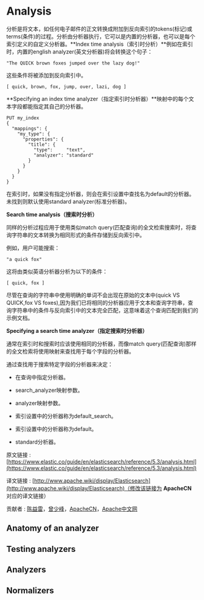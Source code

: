 # Analysis

分析是将文本，如任何电子邮件的正文转换成附加到反向索引的tokens(标记)或terms(条件)的过程。分析由分析器执行，它可以是内置的分析器，也可以是每个索引定义的自定义分析器。**Index time analysis（索引时分析）**例如在索引时，内置的english analyzer(英文分析器)将会转换这个句子：

```
"The QUICK brown foxes jumped over the lazy dog!"
```

这些条件将被添加到反向索引中。

```
[ quick, brown, fox, jump, over, lazi, dog ]
```

**Specifying an index time analyzer（指定索引时分析器）**映射中的每个文本字段都能指定其自己的分析器。

```
PUT my_index
{
  "mappings": {
    "my_type": {
      "properties": {
        "title": {
          "type":     "text",
          "analyzer": "standard"
        }
      }
    }
  }
}
```

在索引时，如果没有指定分析器，则会在索引设置中查找名为default的分析器。未找到则默认使用standard analyzer(标准分析器)。

**Search time analysis（搜索时分析）**

同样的分析过程应用于使用类似match query(匹配查询)的全文检索搜索时，将查询字符串的文本转换为相同形式的条件存储到反向索引中。

例如，用户可能搜索：

```
"a quick fox"
```

这将由类似英语分析器分析为以下的条件：

```
[ quick, fox ]
```

尽管在查询的字符串中使用明确的单词不会出现在原始的文本中(quick VS QUICK,fox VS foxes),因为我们已将相同的分析器应用于文本和查询字符串，查询字符串中的条件与反向索引中的文本完全匹配，这意味着这个查询匹配到我们的示例文档。

**Specifying a search time analyzer（指定搜索时分析器）**

通常在索引时和搜索时应该使用相同的分析器，而像match query(匹配查询)那样的全文检索将使用映射来查找用于每个字段的分析器。

通过查找用于搜索特定字段的分析器来决定：

*   在查询中指定分析器。

*   search_analyzer映射参数。
*   analyzer映射参数。
*   索引设置中的分析器称为default_search。
*   索引设置中的分析器称为default。
*   standard分析器。

原文链接 : [https://www.elastic.co/guide/en/elasticsearch/reference/5.3/analysis.html](https://www.elastic.co/guide/en/elasticsearch/reference/5.3/analysis.html)

译文链接 : [http://www.apache.wiki/display/Elasticsearch](http://www.apache.wiki/display/Elasticsearch)（修改该链接为 **ApacheCN** 对应的译文链接）

贡献者 : [陈益雷](/display/~chenyilei)，[曾少峰](/display/~zengshaofeng)，[ApacheCN](/display/~apachecn)，[Apache中文网](/display/~apachechina)

## Anatomy of an analyzer

## Testing analyzers

## Analyzers

## Normalizers